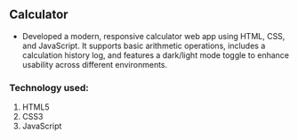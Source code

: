 ## Calculator
- Developed a modern, responsive calculator web app using HTML, CSS, and JavaScript. It supports basic arithmetic operations, includes a calculation history log, and features a dark/light mode toggle to enhance usability across different environments.
### Technology used: 
1. HTML5
2. CSS3
3. JavaScript
